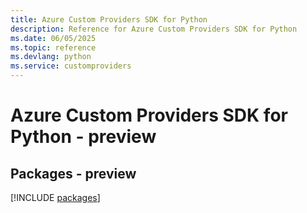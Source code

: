 ```yaml
---
title: Azure Custom Providers SDK for Python
description: Reference for Azure Custom Providers SDK for Python
ms.date: 06/05/2025
ms.topic: reference
ms.devlang: python
ms.service: customproviders
---
```

# Azure Custom Providers SDK for Python - preview
## Packages - preview
[!INCLUDE [packages](custom-providers-index.md)]